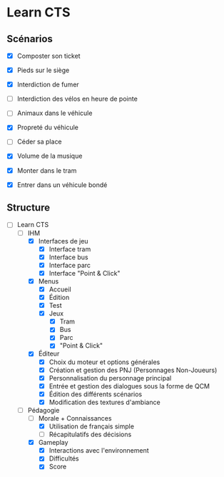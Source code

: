 # Learn CTS

## Scénarios
- [X] Composter son ticket
- [X] Pieds sur le siège
- [X] Interdiction de fumer
- [ ] Interdiction des vélos en heure de pointe
- [ ] Animaux dans le véhicule
- [X] Propreté du véhicule
- [ ] Céder sa place
- [X] Volume de la musique
- [X] Monter dans le tram
- [X] Entrer dans un véhicule bondé


## Structure
- [ ] Learn CTS
    - [ ] IHM
        - [X] Interfaces de jeu
            - [X] Interface tram
            - [X] Interface bus
            - [X] Interface parc
            - [X] Interface "Point & Click"
        - [X] Menus
            - [X] Accueil
            - [X] Édition
            - [X] Test
            - [X] Jeux
                - [X] Tram
                - [X] Bus
                - [X] Parc
                - [X] "Point & Click"
        - [X] Éditeur
            - [X] Choix du moteur et options générales
            - [X] Création et gestion des PNJ (Personnages Non-Joueurs)
            - [X] Personnalisation du personnage principal
            - [X] Entrée et gestion des dialogues sous la forme de QCM
            - [X] Édition des différents scénarios
            - [X] Modification des textures d'ambiance
    - [ ] Pédagogie
        - [ ] Morale + Connaissances
            - [X] Utilisation de français simple
            - [ ] Récapitulatifs des décisions
        - [X] Gameplay
            - [X] Interactions avec l'environnement
            - [X] Difficultés
            - [X] Score

